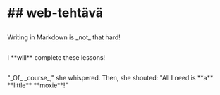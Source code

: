 <h1>## <Mika Pirttimäki> web-tehtävä</h1>

<h2><Tehtävä 1></h2>
<p>Writing in Markdown is _not_ that hard!</p>
<h2><Tehtävä 2></h2>
<p>I **will** complete these lessons!</p>
<h2><Tehtävä 3></h2>
<p>"_Of_ _course_," she whispered. Then, she shouted: "All I need is **a** **little** **moxie**!"</p>